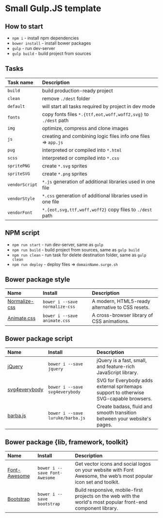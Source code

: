 # Small Gulp.JS template

## How to start
* `npm i` - install npm dependencies
* `bower install` - install bower packages
* `gulp` - run dev-server
* `gulp build` - build project from sources

## Tasks
Task name        | Description                                                      
:----------------|:----------------------------------
`build` | build production-ready project
`clean` | remove `./dest` folder
`default` | will start all tasks required by project in dev mode
`fonts` | copy fonts files `*.{ttf,eot,woff,woff2,svg}` to `./dest` path
`img` | optimize, compress and clone images
`js` | creating and combining logic files info one files => `app.js`
`pug` | interpreted or compiled into `*.html`
`scss` | interpreted or compiled into `*.css`
`spritePNG` | create `*.svg` sprites
`spriteSVG` | create `*.png` sprites
`vendorScript` | `*.js` generation of additional libraries used in one file
`vendorStyle` | `*.css` generation of additional libraries used in one file
`vendorFont` | `*.{eot,svg,ttf,woff,woff2}` copy files to `./dest` path

## NPM script
* `npm run start` - run dev-server, same as `gulp`
* `npm run build` - build project from sources, same as `gulp build`
* `npm run clean` - run task for delete destination folder, same as `gulp clean`
* `npm run deploy` - deploy files => `domainName.surge.sh`

## Bower package style
Name | Install | Description
:---|:---|:---
[Normalize-css](https://necolas.github.io/normalize.css/) | `bower i --save normalize-css` | A modern, HTML5-ready alternative to CSS resets.
[Animate.css](https://daneden.github.io/animate.css/) | `bower i --save animate.css` | A cross-browser library of CSS animations.

## Bower package script
Name | Install | Description
:---|:---|:---
[jQuery](https://jquery.com/) | `bower i --save jquery` | jQuery is a fast, small, and feature-rich JavaScript library.
[svg4everybody](https://jonathantneal.github.io/svg4everybody/) | `bower i --save svg4everybody` | SVG for Everybody adds external spritemaps support to otherwise SVG-capable browsers.
[barba.js](http://barbajs.org/) | `bower i --save luruke/barba.js` | Create badass, fluid and smooth transition between your website's pages.

## Bower package {lib, framework, toolkit}
Name | Install | Description
:---|:---|:---
[Font-Awesome](https://fontawesome.com/) | `bower i --save Font-Awesome` | Get vector icons and social logos on your website with Font Awesome, the web’s most popular icon set and toolkit.
[Bootstrap](http://getbootstrap.com/) | `bower i --save bootstrap` | Build responsive, mobile-first projects on the web with the world's most popular front-end component library.
